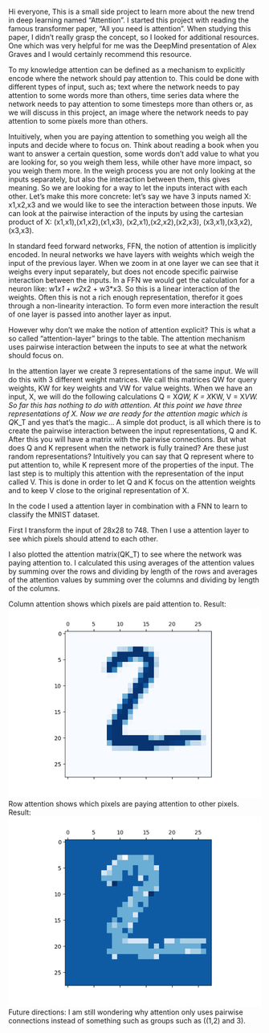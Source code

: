 Hi everyone, 
This is a small side project to learn more about the new trend in deep learning named “Attention”. 
I started this project with reading the famous transformer paper, “All you need is attention”. When studying this paper, I didn’t really grasp the concept, so I looked for additional resources. 
One which was very helpful for me was the DeepMind presentation of Alex Graves and I would certainly recommend this resource. 

To my knowledge attention can be defined as a mechanism to explicitly encode where the network should pay attention to. 
This could be done with different types of input, such as; text where the network needs to pay attention to some words more than others,  time series data where the network needs to pay attention to some timesteps more than others or, as we will discuss in this project, an image where the network needs to pay attention to some pixels more than others.

Intuitively, when you are paying attention to something you weigh all the inputs and decide where to focus on. 
Think about reading a book when you want to answer a certain question, some words don’t add value to what you are looking for, so you weigh them less, while other have more impact, so you weigh them more.
In the weigh process you are not only looking at the inputs separately, but also the interaction between them, this gives meaning. 
So we are looking for a way to let the inputs interact with each other. 
Let’s make this more concrete: let’s say we have 3 inputs named X: x1,x2,x3 and we would like to see the interaction between those inputs. 
We can look at the pairwise interaction of the inputs by using the cartesian product of X: (x1,x1),(x1,x2),(x1,x3), (x2,x1),(x2,x2),(x2,x3), (x3,x1),(x3,x2),(x3,x3). 

In standard feed forward networks, FFN, the notion of attention is implicitly encoded. 
In neural networks we have layers with weights which weigh the input of the previous layer. 
When we zoom in at one layer we can see that it weighs every input separately, but does not encode specific pairwise interaction between the inputs. 
In a FFN we would get the calculation for a neuron like: w1*x1 + w2*x2 + w3*x3. So this is a linear interaction of the weights. 
Often this is not a rich enough representation, therefor it goes through a non-linearity interaction. 
To form even more interaction the result of one layer is passed into another layer as input. 

However why don’t we make the notion of attention explicit? This is what a so called “attention-layer” brings to the table. 
The attention mechanism uses pairwise interaction between the inputs to see at what the network should focus on. 

In the attention layer we create 3 representations of the same input.
We will do this with 3 different weight matrices. We call this matrices QW for query weights, KW for key weights and VW for value weights. 
When we have an input, X,  we will do the following calculations Q = X*QW, K = X*KW, V = X*VW. So far this has nothing to do with attention.
At this point we have three representations of X. 
Now we are ready for the attention magic which is Q*K_T and yes that’s the magic… A simple dot product, is all which there is to create the pairwise interaction between the input representations, Q and K. 
After this you will have a matrix with the pairwise connections. But what does Q and K represent when the network is fully trained? Are these just random representations? 
Intuitively you can say that Q represent where to put attention to, while K represent more of the properties of the input. 
The last step is to multiply this attention with the representation of the input called V. 
This is done in order to let Q and K focus on the attention weights and to keep V close to the original representation of X. 

In the code I used a attention layer in combination with a FNN to learn to classify the MNIST dataset. 

First I transform the input of 28x28 to 748. Then I use a attention layer to see which pixels should attend to each other. 

I also plotted the attention matrix(QK_T) to see where the network was paying attention to. 
I calculated this using averages of the attention values by summing over the rows and dividing by length of the rows and averages of the attention values by summing over the columns and dividing by length of the columns. 

Column attention shows which pixels are paid attention to. Result:
![Alt text](./ColumnAttention.png)
Row attention shows which pixels are paying attention to other pixels. Result:
![Alt text](./RowAttention.png)
Future directions: I am still wondering why attention only uses pairwise connections instead of something such as groups such as ((1,2) and 3).

   

